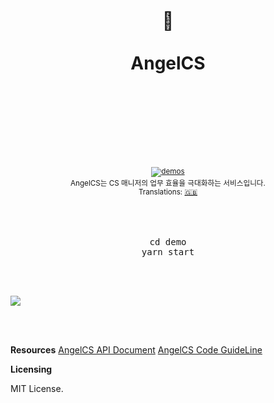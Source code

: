 <div align="center">
  <h1>
    <br/>
    <br/>
    ️🤙
    <br />
    <br />
    AngelCS
    <br />
    <br />
    <br />
    <br />
  </h1>
  <sup>
    <br />
    <br />
    <a href="http://angelcs.netlify.com/">
      <img src="https://img.shields.io/badge/demos-🚀-yellow.svg" alt="demos" />
    </a>
    <br />
    AngelCS는 CS 매니저의 업무 효율을 극대화하는 서비스입니다.
    <br />
    Translations: <a href="#">🇬🇧</a>
  </sup>
  <br />
  <br />
  <br />
  <br />
  <pre>cd demo<br/>yarn start</pre>
  <br />
  <br />
</div>

![](process.gif)

<br />
<br />

**Resources**
  [AngelCS API Document](https://github.com/UnifoCS/AngelCS-backend/blob/master/README.md)
  [AngelCS Code GuideLine](https://github.com/UnifoCS/AngelCS-backend/blob/master/doc/code_structure.md)


**Licensing**

  MIT License.

<br />
<br />
<br />
<br />
<br />
